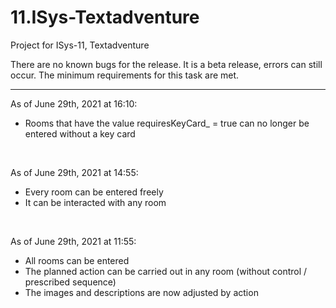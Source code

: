 # 11.ISys-Textadventure
 Project for ISys-11, Textadventure

There are no known bugs for the release. It is a beta release, errors can still occur. The minimum requirements for this task are met.

<hr>

As of June 29th, 2021 at 16:10:

- Rooms that have the value requiresKeyCard_ = true can no longer be entered without a key card

<br>

As of June 29th, 2021 at 14:55:

- Every room can be entered freely
- It can be interacted with any room

<br>

As of June 29th, 2021 at 11:55:

- All rooms can be entered
- The planned action can be carried out in any room (without control / prescribed sequence)
- The images and descriptions are now adjusted by action
